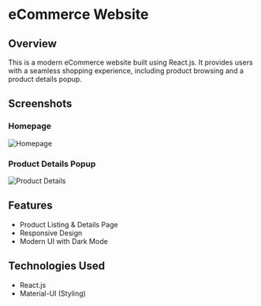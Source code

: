 # eCommerce Website

## Overview
This is a modern eCommerce website built using React.js. It provides users with a seamless shopping experience, including product browsing and a product details popup.

## Screenshots
### Homepage
![Homepage](screen%201.PNG)

### Product Details Popup
![Product Details](screen%202.PNG)

## Features
- Product Listing & Details Page
- Responsive Design
- Modern UI with Dark Mode

## Technologies Used
- React.js
- Material-UI (Styling)

